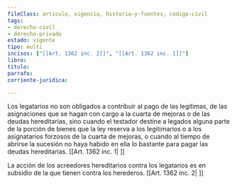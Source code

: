 ```yaml
---
fileClass: articulo, vigencia, historia-y-fuentes, codigo-civil
tags:
- derecho-civil
- derecho-privado
estado: vigente
tipo: multi
incisos: ["[[Art. 1362 inc. 2]]", "[[Art. 1362 inc. 1]]"]
libro:
titulo:
parrafo:
corriente-juridica:

---
```

Los legatarios no son obligados a contribuir al pago de las legítimas, de las asignaciones que se hagan con cargo a la cuarta de mejoras o de las deudas hereditarias, sino cuando el testador destine a legados alguna parte de la porción de bienes que la ley reserva a los legitimarios o a los asignatarios forzosos de la cuarta de mejoras, o cuando al tiempo de abrirse la sucesión no haya habido en ella lo bastante para pagar las deudas hereditarias. [[Art. 1362 inc. 1| ]]

La acción de los acreedores hereditarios contra los legatarios es en subsidio de la que tienen contra los herederos. [[Art. 1362 inc. 2| ]]